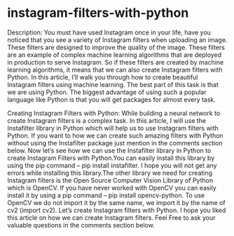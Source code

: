 # instagram-filters-with-python
Description:
You must have used Instagram once in your life, have you noticed that you see a variety of Instagram filters when uploading an image. These filters are designed to improve the quality of the image. These filters are an example of complex machine learning algorithms that are deployed in production to serve Instagram. So if these filters are created by machine learning algorithms, it means that we can also create Instagram filters with Python. In this article, I’ll walk you through how to create beautiful Instagram filters using machine learning. The best part of this task is that we are using Python. The biggest advantage of using such a popular language like Python is that you will get packages for almost every task.

Creating Instagram Filters with Python:
While building a neural network to create Instagram filters is a complex task. In this article, I will use the Instafilter library in Python which will help us to use Instagram filters with Python. If you want to how we can create such amazing filters with Python without using the Instafilter package just mention in the comments section below. Now let’s see how we can use the Instafilter library in Python to create Instagram Filters with Python.You can easily install this library by using the pip command – pip install instafilter. I hope you will not get any errors while installing this library.The other library we need for creating Instagram filters is the Open Source Computer Vision Library of Python which is OpenCV. If you have never worked with OpenCV you can easily install it by using a pip command – pip install opencv-python. To use OpenCV we do not import it by the same name, we import it by the name of cv2 (import cv2). Let’s create Instagram filters with Python. I hope you liked this article on how we can create Instagram filters. Feel Free to ask your valuable questions in the comments section below.




